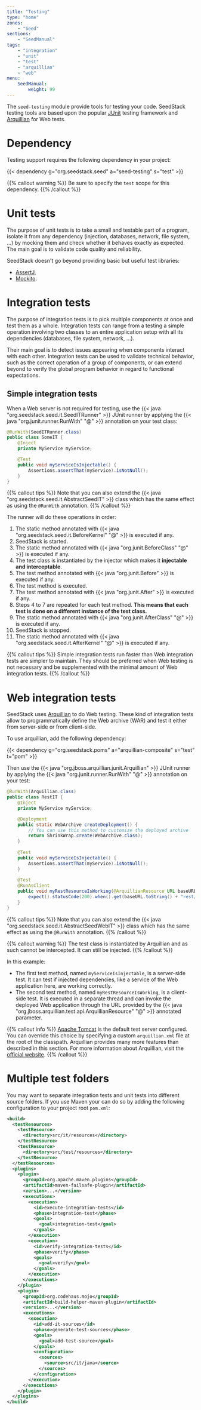 ```yaml
---
title: "Testing"
type: "home"
zones:
    - "Seed"
sections:
    - "SeedManual"
tags:
    - "integration"
    - "unit"
    - "test"
    - "arquillian"
    - "web"
menu:
    SeedManual:
        weight: 99
---
```


The `seed-testing` module provide tools for testing your code.<!--more--> SeedStack testing tools are based upon the 
popular [JUnit](http://junit.org/) testing framework and [Arquillian](http://arquillian.org/) for Web tests. 

# Dependency

Testing support requires the following dependency in your project:

{{< dependency g="org.seedstack.seed" a="seed-testing" s="test" >}}

{{% callout warning %}}
Be sure to specify the `test` scope for this dependency.
{{% /callout %}}

# Unit tests

The purpose of unit tests is to take a small and testable part of a program, isolate it from any dependency (injection, 
databases, network, file system, ...) by mocking them and check whether it behaves exactly as expected. The main goal is 
to validate code quality and reliability. 

SeedStack doesn't go beyond providing basic but useful test libraries:
 
* [AssertJ](http://joel-costigliola.github.io/assertj/), 
* [Mockito](http://mockito.org/).

# Integration tests

The purpose of integration tests is to pick multiple components at once and test them as a whole. Integration tests can 
range from a testing a simple operation involving two classes to an entire application setup with all its dependencies 
(databases, file system, network, ...). 

Their main goal is to detect issues appearing when components interact with each other. Integration tests can be 
used to validate technical behavior, such as the correct operation of a group of components, or can extend beyond to verify 
the global program behavior in regard to functional expectations.

## Simple integration tests

When a Web server is not required for testing, use the {{< java "org.seedstack.seed.it.SeedITRunner" >}} 
JUnit runner by applying the {{< java "org.junit.runner.RunWith" "@" >}} annotation on your test class:

```java
@RunWith(SeedITRunner.class)
public class SomeIT {
    @Inject
    private MyService myService;

    @Test
    public void myServiceIsInjectable() {
        Assertions.assertThat(myService).isNotNull();
    }		
}
```

{{% callout tips %}}
Note that you can also extend the {{< java "org.seedstack.seed.it.AbstractSeedIT" >}} class which has the same effect as
using the `@RunWith` annotation.
{{% /callout %}}
	
The runner will do these operations in order:

1. The static method annotated with {{< java "org.seedstack.seed.it.BeforeKernel" "@" >}} is executed if any.
2. SeedStack is started.
3. The static method annotated with {{< java "org.junit.BeforeClass" "@" >}} is executed if any.
4. The test class is instantiated by the injector which makes it **injectable and interceptable**.
5. The test method annotated with {{< java "org.junit.Before" >}} is executed if any.
6. The test method is executed.
7. The test method annotated with {{< java "org.junit.After" >}} is executed if any.
8. Steps 4 to 7 are repeated for each test method. **This means that each test is done on a different instance of the test class.**
9. The static method annotated with {{< java "org.junit.AfterClass" "@" >}} is executed if any.
10. SeedStack is stopped.
11. The static method annotated with {{< java "org.seedstack.seed.it.AfterKernel" "@" >}} is executed if any.

{{% callout tips %}}
Simple integration tests run faster than Web integration tests are simpler to maintain. They should be preferred when 
Web testing is not necessary and be supplemented with the minimal amount of Web integration tests.
{{% /callout %}}

# Web integration tests
	
SeedStack uses [Arquillian](http://arquillian.org/) to do Web testing. These kind of integration tests allow to 
programmatically define the Web archive (WAR) and test it either from server-side or from client-side. 

To use arquillian, add the following dependency:

{{< dependency g="org.seedstack.poms" a="arquillian-composite" s="test" t="pom" >}}

Then use the {{< java "org.jboss.arquillian.junit.Arquillian" >}} JUnit runner by applying the {{< java "org.junit.runner.RunWith" "@" >}} 
annotation on your test:
 
```java
@RunWith(Arquillian.class)
public class RestIT {
    @Inject
    private MyService myService; 

    @Deployment
    public static WebArchive createDeployment() {
        // You can use this method to customize the deployed archive
        return ShrinkWrap.create(WebArchive.class);
    }
    
    @Test
    public void myServiceIsInjectable() {
        Assertions.assertThat(myService).isNotNull();
    }
    
    @Test
    @RunAsClient
    public void myRestResourceIsWorking(@ArquillianResource URL baseURL) {
        expect().statusCode(200).when().get(baseURL.toString() + "rest/my-resource");
    }		
}
```

{{% callout tips %}}
Note that you can also extend the {{< java "org.seedstack.seed.it.AbstractSeedWebIT" >}} class which has the same effect as
using the `@RunWith` annotation.
{{% /callout %}}

{{% callout warning %}}
The test class is instantiated by Arquillian and as such cannot be intercepted. It can still be injected. 
{{% /callout %}}

In this example:

* The first test method, named `myServiceIsInjectable`, is a server-side test. It can test if injected dependencies,
like a service of the Web application here, are working correctly. 
* The second test method, named `myRestResourceIsWorking`, is a client-side test. It is executed in a separate 
thread and can invoke the deployed Web application through the URL provided by the {{< java "org.jboss.arquillian.test.api.ArquillianResource" "@" >}} 
annotated parameter. 

{{% callout info %}}
[Apache Tomcat](http://tomcat.apache.org/) is the default test server configured. You can override this choice by specifying
a custom `arquillian.xml` file at the root of the classpath. Arquillian provides many more features than described in
this section. For more information about Arquillian, visit the [official website](http://arquillian.org/). 
{{% /callout %}}

# Multiple test folders

You may want to separate integration tests and unit tests into different source folders. If you use Maven your can
do so by adding the following configuration to your project root `pom.xml`:

```xml
<build>
  <testResources>
    <testResource>
      <directory>src/it/resources</directory>
    </testResource>
    <testResource>
      <directory>src/test/resources</directory>
    </testResource>
  </testResources>
  <plugins>
    <plugin>
      <groupId>org.apache.maven.plugins</groupId>
      <artifactId>maven-failsafe-plugin</artifactId>
      <version>...</version>
      <executions>
        <execution>
          <id>execute-integration-tests</id>
          <phase>integration-test</phase>
          <goals>
            <goal>integration-test</goal>
          </goals>
        </execution>
        <execution>
          <id>verify-integration-tests</id>
          <phase>verify</phase>
          <goals>
            <goal>verify</goal>
          </goals>
        </execution>
      </executions>
    </plugin>
    <plugin>
      <groupId>org.codehaus.mojo</groupId>
      <artifactId>build-helper-maven-plugin</artifactId>
      <version>...</version>
      <executions>
        <execution>
          <id>add-it-sources</id>
          <phase>generate-test-sources</phase>
          <goals>
            <goal>add-test-source</goal>
          </goals>
          <configuration>
            <sources>
              <source>src/it/java</source>
            </sources>
          </configuration>
        </execution>
      </executions>
    </plugin>
  </plugins>
</build>
```